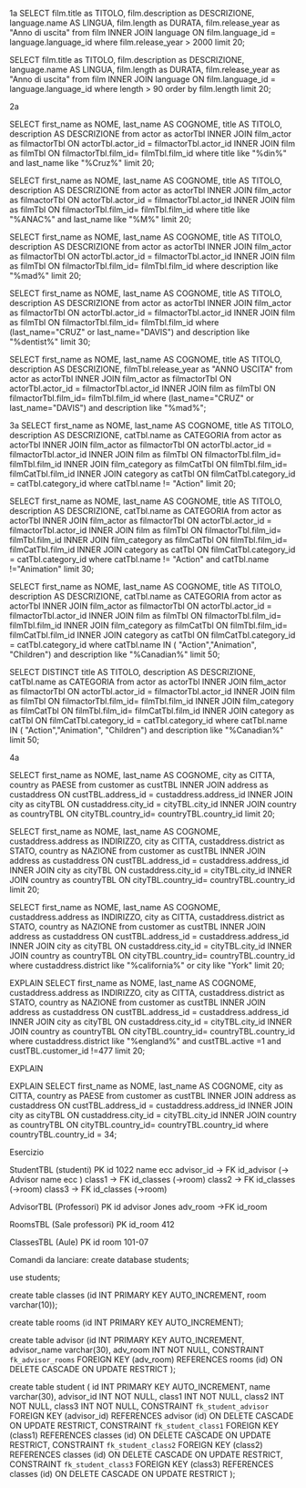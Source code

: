 1a
 SELECT film.title as TITOLO, film.description as DESCRIZIONE, language.name AS LINGUA, film.length as DURATA, film.release_year as "Anno di uscita" from film  INNER JOIN language ON film.language_id = language.language_id where film.release_year > 2000 limit 20;

  SELECT film.title as TITOLO, film.description as DESCRIZIONE, language.name AS LINGUA, film.length as DURATA, film.release_year as "Anno di uscita" from film  INNER JOIN language ON film.language_id = language.language_id where length > 90 order by film.length limit 20;

2a

SELECT first_name as NOME, last_name AS COGNOME, title AS TITOLO, description AS DESCRIZIONE from actor as actorTbl  INNER JOIN film_actor as filmactorTbl ON actorTbl.actor_id = filmactorTbl.actor_id  INNER JOIN film as filmTbl ON filmactorTbl.film_id= filmTbl.film_id where title like "%din%" and last_name like "%Cruz%" limit 20;

SELECT first_name as NOME, last_name AS COGNOME, title AS TITOLO, description AS DESCRIZIONE from actor as actorTbl  INNER JOIN film_actor as filmactorTbl ON actorTbl.actor_id = filmactorTbl.actor_id  INNER JOIN film as filmTbl ON filmactorTbl.film_id= filmTbl.film_id where title like "%ANAC%" and last_name like "%M%" limit 20;

SELECT first_name as NOME, last_name AS COGNOME, title AS TITOLO, description AS DESCRIZIONE from actor as actorTbl  INNER JOIN film_actor as filmactorTbl ON actorTbl.actor_id = filmactorTbl.actor_id  INNER JOIN film as filmTbl ON filmactorTbl.film_id= filmTbl.film_id where description like "%mad%" limit 20;

SELECT first_name as NOME, last_name AS COGNOME, title AS TITOLO, description AS DESCRIZIONE from actor as actorTbl  INNER JOIN film_actor as filmactorTbl ON actorTbl.actor_id = filmactorTbl.actor_id  INNER JOIN film as filmTbl ON filmactorTbl.film_id= filmTbl.film_id where (last_name="CRUZ" or last_name="DAVIS") and description like "%dentist%" limit 30;


SELECT first_name as NOME, last_name AS COGNOME, title AS TITOLO, description AS DESCRIZIONE, filmTbl.release_year as "ANNO USCITA" from actor as actorTbl  INNER JOIN film_actor as filmactorTbl ON actorTbl.actor_id = filmactorTbl.actor_id  INNER JOIN film as filmTbl ON filmactorTbl.film_id= filmTbl.film_id where (last_name="CRUZ" or last_name="DAVIS") and description like "%mad%";

3a
SELECT first_name as NOME, last_name AS COGNOME, title AS TITOLO, description AS DESCRIZIONE, catTbl.name as CATEGORIA  from actor as actorTbl 
INNER JOIN film_actor as filmactorTbl ON actorTbl.actor_id = filmactorTbl.actor_id 
INNER JOIN film as filmTbl ON filmactorTbl.film_id= filmTbl.film_id
INNER JOIN film_category as filmCatTbl ON filmTbl.film_id= filmCatTbl.film_id
INNER JOIN category as catTbl ON filmCatTbl.category_id = catTbl.category_id
where catTbl.name != "Action"
limit 20;

SELECT first_name as NOME, last_name AS COGNOME, title AS TITOLO, description AS DESCRIZIONE, catTbl.name as CATEGORIA  from actor as actorTbl  INNER JOIN film_actor as filmactorTbl ON actorTbl.actor_id = filmactorTbl.actor_id  INNER JOIN film as filmTbl ON filmactorTbl.film_id= filmTbl.film_id INNER JOIN film_category as filmCatTbl ON filmTbl.film_id= filmCatTbl.film_id INNER JOIN category as catTbl ON filmCatTbl.category_id = catTbl.category_id where catTbl.name != "Action" and catTbl.name !="Animation"  limit 30;

SELECT first_name as NOME, last_name AS COGNOME, title AS TITOLO, description AS DESCRIZIONE, catTbl.name as CATEGORIA  from actor as actorTbl  INNER JOIN film_actor as filmactorTbl ON actorTbl.actor_id = filmactorTbl.actor_id  INNER JOIN film as filmTbl ON filmactorTbl.film_id= filmTbl.film_id INNER JOIN film_category as filmCatTbl ON filmTbl.film_id= filmCatTbl.film_id INNER JOIN category as catTbl ON filmCatTbl.category_id = catTbl.category_id where catTbl.name IN ( "Action","Animation", "Children") and description like "%Canadian%" limit 50;

SELECT DISTINCT title AS TITOLO, description AS DESCRIZIONE, catTbl.name as CATEGORIA  from actor as actorTbl  INNER JOIN film_actor as filmactorTbl ON actorTbl.actor_id = filmactorTbl.actor_id  INNER JOIN film as filmTbl ON filmactorTbl.film_id= filmTbl.film_id INNER JOIN film_category as filmCatTbl ON filmTbl.film_id= filmCatTbl.film_id INNER JOIN category as catTbl ON filmCatTbl.category_id = catTbl.category_id where catTbl.name IN ( "Action","Animation", "Children") and description like "%Canadian%" limit 50;


4a

SELECT first_name as NOME, last_name AS COGNOME, city as CITTA, country as PAESE from customer as custTBL INNER JOIN address as custaddress ON custTBL.address_id = custaddress.address_id INNER JOIN city as cityTBL ON custaddress.city_id = cityTBL.city_id
INNER JOIN country as countryTBL ON cityTBL.country_id= countryTBL.country_id limit 20;

SELECT first_name as NOME, last_name AS COGNOME, custaddress.address as INDIRIZZO, city as CITTA, custaddress.district as STATO, country as NAZIONE from customer as custTBL INNER JOIN address as custaddress ON custTBL.address_id = custaddress.address_id INNER JOIN city as cityTBL ON custaddress.city_id = cityTBL.city_id
INNER JOIN country as countryTBL ON cityTBL.country_id= countryTBL.country_id limit 20;

SELECT first_name as NOME, last_name AS COGNOME, custaddress.address as INDIRIZZO, city as CITTA, custaddress.district as STATO, country as NAZIONE from customer as custTBL INNER JOIN address as custaddress ON custTBL.address_id = custaddress.address_id INNER JOIN city as cityTBL ON custaddress.city_id = cityTBL.city_id
INNER JOIN country as countryTBL ON cityTBL.country_id= countryTBL.country_id 
where custaddress.district like "%california%" or city like "York"
limit 20;

EXPLAIN
SELECT first_name as NOME, last_name AS COGNOME, custaddress.address as INDIRIZZO, city as CITTA, custaddress.district as STATO, country as NAZIONE from customer as custTBL INNER JOIN address as custaddress ON custTBL.address_id = custaddress.address_id INNER JOIN city as cityTBL ON custaddress.city_id = cityTBL.city_id
INNER JOIN country as countryTBL ON cityTBL.country_id= countryTBL.country_id 
where custaddress.district like "%england%" and custTBL.active =1 and custTBL.customer_id !=477
limit 20;

EXPLAIN

EXPLAIN
SELECT first_name as NOME, last_name AS COGNOME, city as CITTA, country as PAESE from customer as custTBL INNER JOIN address as custaddress ON custTBL.address_id = custaddress.address_id INNER JOIN city as cityTBL ON custaddress.city_id = cityTBL.city_id INNER JOIN country as countryTBL ON cityTBL.country_id= countryTBL.country_id where countryTBL.country_id = 34;


Esercizio


StudentTBL (studenti)
PK id 1022
name ecc
advisor_id -> FK id_advisor (-> Advisor name ecc )
class1 -> FK id_classes (->room)
class2 -> FK id_classes (->room)
class3 -> FK id_classes (->room)

AdvisorTBL (Professori)
PK id
advisor Jones
adv_room ->FK id_room

RoomsTBL (Sale professori)
PK id_room 412

ClassesTBL (Aule)
PK id
room 101-07

Comandi da lanciare:
create database students;

use students;

create table classes (id INT PRIMARY KEY AUTO_INCREMENT, room varchar(10));

create table rooms (id INT PRIMARY KEY AUTO_INCREMENT);

create table advisor (id INT PRIMARY KEY AUTO_INCREMENT, advisor_name varchar(30), adv_room INT NOT NULL,
  CONSTRAINT `fk_advisor_rooms`
    FOREIGN KEY (adv_room) REFERENCES rooms (id)
    ON DELETE CASCADE
    ON UPDATE RESTRICT
);

create table student 
(
    id INT PRIMARY KEY AUTO_INCREMENT, 
    name varchar(30), 
    advisor_id INT NOT NULL,
    class1 INT NOT NULL,
    class2 INT NOT NULL,
    class3 INT NOT NULL,
  CONSTRAINT `fk_student_advisor`
    FOREIGN KEY (advisor_id) REFERENCES advisor (id)
    ON DELETE CASCADE
    ON UPDATE RESTRICT,
      CONSTRAINT `fk_student_class1`
    FOREIGN KEY (class1) REFERENCES classes (id)
    ON DELETE CASCADE
    ON UPDATE RESTRICT,
          CONSTRAINT `fk_student_class2`
    FOREIGN KEY (class2) REFERENCES classes (id)
    ON DELETE CASCADE
    ON UPDATE RESTRICT,
          CONSTRAINT `fk_student_class3`
    FOREIGN KEY (class3) REFERENCES classes (id)
    ON DELETE CASCADE
    ON UPDATE RESTRICT
);